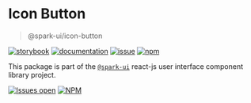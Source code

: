 # Icon Button
> @spark-ui/icon-button

[![storybook](https://img.shields.io/badge/storybook-black?logo=storybook)](https://sparkui.vercel.app/?path=/docs/components-iconbutton--docs)
[![documentation](https://img.shields.io/badge/documentation-black?logo=googledocs)](https://sparkui-adv.vercel.app/docs/components/icon-button)
[![issue](https://img.shields.io/badge/report%20a%20bug-black?logo=openbugbounty&logoColor=red)](https://github.com/adevinta/spark/issues/new?&projects=4&template=bug-report.yml&assignees=&labels=component,icon-button)
[![npm](https://img.shields.io/npm/dt/%40spark-ui/icon-button?logo=npm&labelColor=black)](https://www.npmjs.com/package/@spark-ui/icon-button)


This package is part of the [`@spark-ui`](https://github.com/adevinta/spark) react-js user interface component library project.

[![Issues open](https://img.shields.io/github/issues-search/adevinta/spark?query=is%3Aopen%20label%3Acomponent%20label%3Aicon-button&logo=openbugbounty&logoColor=red&label=issues%20open&color=red)](https://github.com/adevinta/spark/issues?q=is%3Aopen+label%3Acomponent+label%3Aicon-button)
[![NPM](https://img.shields.io/npm/l/%40spark-ui%2Ficon-button)](https://github.com/adevinta/spark/blob/main/packages/components/icon-button/LICENSE.md)
